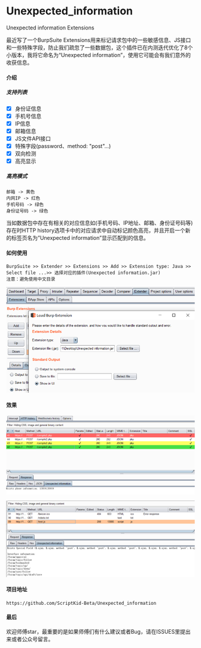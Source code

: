 # Unexpected_information
Unexpected information Extensions

最近写了一个BurpSuite Extensions用来标记请求包中的一些敏感信息、JS接口和一些特殊字段，防止我们疏忽了一些数据包，这个插件已在内测迭代优化了8个小版本，我将它命名为“Unexpected information”，使用它可能会有我们意外的收获信息。

#### 介绍

##### 支持列表

- [x] 身份证信息
- [x] 手机号信息
- [x] IP信息
- [x] 邮箱信息
- [x] JS文件API接口
- [x] 特殊字段(password、method: "post"...)
- [x] 双向检测
- [x] 高亮显示

##### 高亮模式

```
邮箱 -> 黄色
内网IP -> 红色
手机号码 -> 绿色
身份证号码 -> 绿色
```

当如数据包中存在有相关的对应信息如(手机号码、IP地址、邮箱、身份证号码等)存在时HTTP history选项卡中的对应请求中自动标记颜色高亮，并且开启一个新的标签页名为”Unexpected information”显示匹配到的信息。

#### 如何使用

```
BurpSuite >> Extender >> Extensions >> Add >> Extension type: Java >> Select file ...>> 选择对应的插件(Unexpected information.jar)
注意：避免使用中文目录
```

![image-20200913144353237](/image-20200913144353237.png)

#### 效果

![image-20200913151710096](/image-20200913151710096.png)

![image-20200913152201413](/image-20200913152201413.png)

#### 项目地址

```
https://github.com/ScriptKid-Beta/Unexpected_information
```

#### 最后

欢迎师傅star，最重要的是如果师傅们有什么建议或者Bug，请在ISSUES里提出来或者公众号留言。
